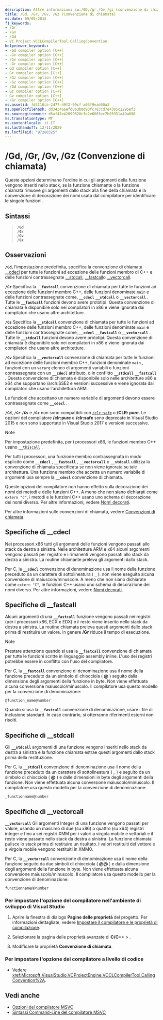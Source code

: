 ```yaml
---
description: Altre informazioni su:/GD,/gr,/Gv,/gz (convenzione di chiamata)
title: /Gd, /Gr, /Gv, /Gz (Convenzione di chiamata)
ms.date: 09/05/2018
f1_keywords:
- /Gr
- /Gv
- /Gd
- VC.Project.VCCLCompilerTool.CallingConvention
helpviewer_keywords:
- -Gd compiler option [C++]
- -Gv compiler option [C++]
- /Gv compiler option [C++]
- -Gr compiler option [C++]
- Gd compiler option [C++]
- Gr compiler option [C++]
- /Gz compiler option [C++]
- -Gz compiler option [C++]
- /Gd compiler option [C++]
- Gz compiler option [C++]
- Gv compiler option [C++]
- /Gr compiler option [C++]
ms.assetid: fd3110cb-2d77-49f2-99cf-a03f9ead00a3
ms.openlocfilehash: dd343466efd0b3b0d93fc783cd7e4305c2295ef3
ms.sourcegitcommit: d6af41e42699628c3e2e6063ec7b03931a49a098
ms.translationtype: MT
ms.contentlocale: it-IT
ms.lasthandoff: 12/11/2020
ms.locfileid: "97200325"
---
```

# <a name="gd-gr-gv-gz-calling-convention"></a>/Gd, /Gr, /Gv, /Gz (Convenzione di chiamata)

Queste opzioni determinano l'ordine in cui gli argomenti della funzione vengono inseriti nello stack, se la funzione chiamante o la funzione chiamata rimuove gli argomenti dallo stack alla fine della chiamata e la convenzione di decorazione dei nomi usata dal compilatore per identificare le singole funzioni.

## <a name="syntax"></a>Sintassi

> **`/Gd`**\
> **`/Gr`**\
> **`/Gv`**\
> **`/Gz`**

## <a name="remarks"></a>Osservazioni

**`/Gd`**, l'impostazione predefinita, specifica la convenzione di chiamata [__cdecl](../../cpp/cdecl.md) per tutte le funzioni ad eccezione delle funzioni membro di C++ e delle funzioni contrassegnate [__stdcall](../../cpp/stdcall.md), [__fastcall](../../cpp/fastcall.md)o [__vectorcall](../../cpp/vectorcall.md).

**`/Gr`** Specifica la **`__fastcall`** convenzione di chiamata per tutte le funzioni ad eccezione delle funzioni membro C++, delle funzioni denominate `main` e delle funzioni contrassegnate come, **`__cdecl`** **`__stdcall`** o **`__vectorcall`** . Tutte le **`__fastcall`** funzioni devono avere prototipi. Questa convenzione di chiamata è disponibile solo nei compilatori in x86 e viene ignorata dai compilatori che usano altre architetture.

**`/Gz`** Specifica la **`__stdcall`** convenzione di chiamata per tutte le funzioni ad eccezione delle funzioni membro C++, delle funzioni denominate `main` e delle funzioni contrassegnate come, **`__cdecl`** **`__fastcall`** o **`__vectorcall`** . Tutte le **`__stdcall`** funzioni devono avere prototipi. Questa convenzione di chiamata è disponibile solo nei compilatori in x86 e viene ignorata dai compilatori che usano altre architetture.

**`/Gv`** Specifica la **`__vectorcall`** convenzione di chiamata per tutte le funzioni ad eccezione delle funzioni membro C++, funzioni denominate `main` , funzioni con un `vararg` elenco di argomenti variabili o funzioni contrassegnate con un **`__cdecl`** attributo, o in conflitto **`__stdcall`** **`__fastcall`** . Questa convenzione di chiamata è disponibile solo nelle architetture x86 e x64 che supportano /arch:SSE2 e versioni successive e viene ignorata dai compilatori che usano l'architettura ARM.

Le funzioni che accettano un numero variabile di argomenti devono essere contrassegnate come **`__cdecl`** .

**`/Gd`**, **`/Gr`** **`/Gv`** e **`/Gz`** non sono compatibili con [`/clr:safe`](clr-common-language-runtime-compilation.md) o **/CLR: pure**. Le opzioni del compilatore **/clr:pure** e **/clr:safe** sono deprecate in Visual Studio 2015 e non sono supportate in Visual Studio 2017 e versioni successive.

> [!NOTE]
> Per impostazione predefinita, per i processori x86, le funzioni membro C++ usano [`__thiscall`](../../cpp/thiscall.md) .

Per tutti i processori, una funzione membro contrassegnata in modo esplicito come **`__cdecl`** , **`__fastcall`** , **`__vectorcall`** o **`__stdcall`** utilizza la convenzione di chiamata specificata se non viene ignorata su tale architettura. Una funzione membro che accetta un numero variabile di argomenti usa sempre la **`__cdecl`** convenzione di chiamata.

Queste opzioni del compilatore non hanno effetto sulla decorazione dei nomi dei metodi e delle funzioni C++. A meno che non siano dichiarati come `extern "C"`, i metodi e le funzioni C++ usano uno schema di decorazione dei nomi diverso. Per altre informazioni, vedere [Nomi decorati](decorated-names.md).

Per altre informazioni sulle convenzioni di chiamata, vedere [Convenzioni di chiamata](../../cpp/calling-conventions.md).

## <a name="__cdecl-specifics"></a>Specifiche di __cdecl

Nei processori x86 tutti gli argomenti delle funzioni vengono passati allo stack da destra a sinistra. Nelle architetture ARM e x64 alcuni argomenti vengono passati per registro e i rimanenti vengono passati allo stack da destra a sinistra. La routine chiamante preleva gli argomenti dallo stack.

Per C, la **`__cdecl`** convenzione di denominazione usa il nome della funzione preceduto da un carattere di sottolineatura ( `_` ). non viene eseguita alcuna conversione di maiuscole/minuscole. A meno che non siano dichiarate come `extern "C"`, le funzioni C++ usano uno schema di decorazione dei nomi diverso. Per altre informazioni, vedere [Nomi decorati](decorated-names.md).

## <a name="__fastcall-specifics"></a>Specifiche di __fastcall

Alcuni argomenti di una **`__fastcall`** funzione vengono passati nei registri (per i processori x86, ECX e EDX) e il resto viene inserito nello stack da destra a sinistra. La routine chiamata preleva questi argomenti dallo stack prima di restituire un valore. In genere **/Gr** riduce il tempo di esecuzione.

> [!NOTE]
> Prestare attenzione quando si usa la **`__fastcall`** convenzione di chiamata per tutte le funzioni scritte in linguaggio assembly inline. L'uso dei registri potrebbe essere in conflitto con l'uso del compilatore.

Per C, la **`__fastcall`** convenzione di denominazione usa il nome della funzione preceduto da un simbolo di chiocciola ( **\@** ) seguito dalla dimensione degli argomenti della funzione in byte. Non viene effettuata alcuna conversione maiuscolo/minuscolo. Il compilatore usa questo modello per la convenzione di denominazione:

`@function_name@number`

Quando si usa la **`__fastcall`** convenzione di denominazione, usare i file di inclusione standard. In caso contrario, si otterranno riferimenti esterni non risolti.

## <a name="__stdcall-specifics"></a>Specifiche di __stdcall

Gli **`__stdcall`** argomenti di una funzione vengono inseriti nello stack da destra a sinistra e la funzione chiamata estrae questi argomenti dallo stack prima della restituzione.

Per C, la **`__stdcall`** convenzione di denominazione usa il nome della funzione preceduto da un carattere di sottolineatura ( **\_** ) e seguito da un simbolo di chiocciola ( **\@** ) e dalle dimensioni in byte degli argomenti della funzione. Non viene effettuata alcuna conversione maiuscolo/minuscolo. Il compilatore usa questo modello per la convenzione di denominazione:

`_functionname@number`

## <a name="__vectorcall-specifics"></a>Specifiche di __vectorcall

**`__vectorcall`** Gli argomenti Integer di una funzione vengono passati per valore, usando un massimo di due (su x86) o quattro (su x64) registri integer e fino a sei registri XMM per i valori a virgola mobile e vettoriali e il resto viene passato nello stack da destra a sinistra. La funzione chiamata pulisce lo stack prima di restituire un risultato. I valori restituiti del vettore e a virgola mobile vengono restituiti in XMM0.

Per C, la **`__vectorcall`** convenzione di denominazione usa il nome della funzione seguito da due simboli di chiocciola ( **\@\@** ) e dalla dimensione degli argomenti della funzione in byte. Non viene effettuata alcuna conversione maiuscolo/minuscolo. Il compilatore usa questo modello per la convenzione di denominazione:

`functionname@@number`

### <a name="to-set-this-compiler-option-in-the-visual-studio-development-environment"></a>Per impostare l'opzione del compilatore nell'ambiente di sviluppo di Visual Studio

1. Aprire la finestra di dialogo **Pagine delle proprietà** del progetto. Per informazioni dettagliate, vedere [Impostare il compilatore e le proprietà di compilazione](../working-with-project-properties.md).

1. Selezionare la pagina delle proprietà avanzate di **C/C++**  >   .

1. Modificare la proprietà **Convenzione di chiamata**.

### <a name="to-set-this-compiler-option-programmatically"></a>Per impostare l'opzione del compilatore a livello di codice

- Vedere <xref:Microsoft.VisualStudio.VCProjectEngine.VCCLCompilerTool.CallingConvention%2A>.

## <a name="see-also"></a>Vedi anche

- [Opzioni del compilatore MSVC](compiler-options.md)
- [Sintassi Command-Line del compilatore MSVC](compiler-command-line-syntax.md)
